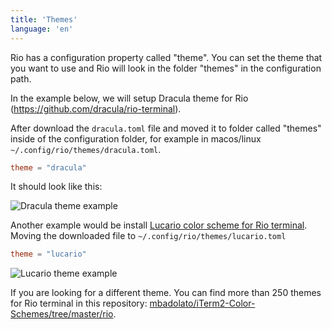 ```yaml
---
title: 'Themes'
language: 'en'
---
```


Rio has a configuration property called "theme". You can set the theme that you want to use and Rio will look in the folder "themes" in the configuration path.

In the example below, we will setup Dracula theme for Rio (https://github.com/dracula/rio-terminal).

After download the `dracula.toml` file and moved it to folder called "themes" inside of the configuration folder, for example in macos/linux `~/.config/rio/themes/dracula.toml`.

```toml
theme = "dracula"
```

It should look like this:

![Dracula theme example](/assets/posts/0.0.5/dracula-nvim.png)

Another example would be install [Lucario color scheme for Rio terminal](https://github.com/raphamorim/lucario/#rio-terminal). Moving the downloaded file to `~/.config/rio/themes/lucario.toml`

```toml
theme = "lucario"
```

![Lucario theme example](https://github.com/raphamorim/lucario/raw/main/images/rio.png)

If you are looking for a different theme. You can find more than 250 themes for Rio terminal in this repository: [mbadolato/iTerm2-Color-Schemes/tree/master/rio](https://github.com/mbadolato/iTerm2-Color-Schemes/tree/master/rio).
